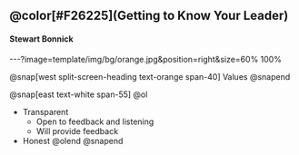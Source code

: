 

## @color[#F26225](Getting to Know Your Leader)
#### Stewart Bonnick

---?image=template/img/bg/orange.jpg&position=right&size=60% 100%

@snap[west split-screen-heading text-orange span-40]
Values
@snapend

@snap[east text-white span-55]
@ol[](false)
- Transparent
  + Open to feedback and listening
  + Will provide feedback 
- Honest
@olend
@snapend
